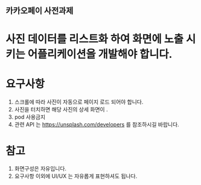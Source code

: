 ## 카카오페이 사전과제

# 사진 데이터를 리스트화 하여 화면에 노출 시키는 어플리케이션을 개발해야 합니다.

# 요구사항

  1. 스크롤에 따라 사진이 자동으로 페이지 로드 되어야 합니다.
  2. 사진을 터치하면 해당 사진의 상세 화면이 .
  3. pod 사용금지
  4. 관련 API 는 https://unsplash.com/developers 를 참조하시길 바랍니다.

# 참고

  1. 화면구성은 자유입니다.
  2. 요구사항 이외에 UI/UX 는 자유롭게 표현하셔도 됩나다.
